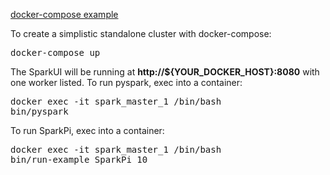 <a href="https://docs.docker.com/compose/">docker-compose example</a>

To create a simplistic standalone cluster with docker-compose:

<pre>docker-compose up</pre>

The SparkUI will be running at <b>http://${YOUR_DOCKER_HOST}:8080</b> with one worker listed. To run pyspark, exec into a container:

<pre>docker exec -it spark_master_1 /bin/bash
bin/pyspark</pre>

To run SparkPi, exec into a container:

<pre>docker exec -it spark_master_1 /bin/bash
bin/run-example SparkPi 10</pre>
